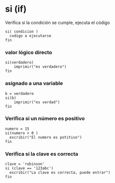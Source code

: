 # si (if)
Verifica si la condición se cumple, ejecuta el código
```
si( condicion )
  codigo a ejecutarse
fin
```

### valor lógico directo
```
si(verdadero)
    imprimir("es verdadero")
fin
```

### asignado a una variable
```
b = verdadero
si(b)
    imprimir("es verdad")
fin
```

### Verifica si un número es positivo
```
numero = 15
si(numero > 0 )
  escribir("El numero es potitivo")
fin  
```

### Verifica si la clave es correcta
```
clave = 'robinson'
si (clave == '123abc') 
  escribir("La clave es correcta, puede entrar")
fin
```



